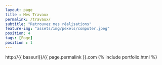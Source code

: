```yaml
--- 
layout: page
title : Mes Travaux 
permalink: /travaux/
subtitle: "Retrouvez mes réalisations" 
feature-img: "assets/img/pexels/computer.jpeg"
position: 4
tags: [Page]
position : 1
---
```


http://{{ baseurl}}/{{ page.permalink }}.com
{% include portfolio.html %}
